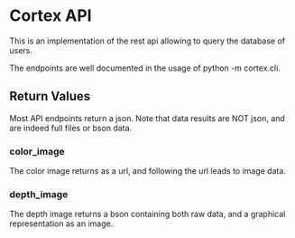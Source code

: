 # Cortex API
This is an implementation of the rest api allowing to query the database of users.

The endpoints are well documented in the usage of python -m cortex.cli.

## Return Values
Most API endpoints return a json.
Note that data results are NOT json, and are indeed full files or bson data.

### color_image
The color image returns as a url, and following the url leads to image data.

### depth_image 
The depth image returns a bson containing both raw data, and a graphical representation as an image.   